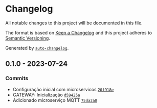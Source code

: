 # Changelog

All notable changes to this project will be documented in this file.

The format is based on [Keep a Changelog](https://keepachangelog.com/en/1.0.0/)
and this project adheres to [Semantic Versioning](https://semver.org/spec/v2.0.0.html).

Generated by [`auto-changelog`](https://github.com/CookPete/auto-changelog).

## 0.1.0 - 2023-07-24

### Commits

- Configuração inicial com microservicos [`20f918e`](https://github.com/pedromcsousa/mei23907/commit/20f918eb00d564668b7a523cc6348a5755c42bb3)
- GATEWAY: Inicialização [`d59425a`](https://github.com/pedromcsousa/mei23907/commit/d59425aef9e2403319bb00f9012cf63854f81e74)
- Adicionado microserviço MQTT [`75da3a0`](https://github.com/pedromcsousa/mei23907/commit/75da3a0e6814ac88d82e0e17187906710ef3624f)

